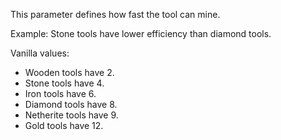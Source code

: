 This parameter defines how fast the tool can mine.

Example: Stone tools have lower efficiency than diamond tools.

Vanilla values:
* Wooden tools have 2.
* Stone tools have 4.
* Iron tools have 6.
* Diamond tools have 8.
* Netherite tools have 9.
* Gold tools have 12.